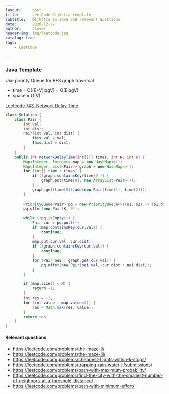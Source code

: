 ```yaml
---
layout:     post
title:      LeetCode Dijkstra template
subtitle:   Dijkstra in Java and relevant questions
date:       2020-12-27
author:     Clover
header-img: img/leetcode.jpg
catalog: true
tags:
    - LeetCode

---
```


### Java Template
Use priority Queue for BFS graph traversal

- time = O((E+V)logV) = O(ElogV)
- space = O(V)

[Leetcode 743. Network Delay Time](https://leetcode.com/problems/network-delay-time/)
```java
class Solution {
    class Pair {
        int val;
        int dist;
        Pair(int val, int dist) {
            this.val = val;
            this.dist = dist;
        }
    }
    public int networkDelayTime(int[][] times, int N, int K) {
        Map<Integer, Integer> map = new HashMap<>();
        Map<Integer, List<Pair>> graph = new HashMap<>();
        for (int[] time : times) {
            if (!graph.containsKey(time[0])) {
                graph.put(time[0], new ArrayList<Pair>());
            }
            graph.get(time[0]).add(new Pair(time[1], time[2]));
        }
        
        PriorityQueue<Pair> pq = new PriorityQueue<>((o1, o2) -> (o1.dist - o2.dist));
        pq.offer(new Pair(K, 0));
        
        while (!pq.isEmpty()) {
            Pair cur = pq.poll();
            if (map.containsKey(cur.val)) {
                continue;
            }
            map.put(cur.val, cur.dist);
            if (!graph.containsKey(cur.val)) {
                continue;
            }
            for (Pair nei : graph.get(cur.val)) {
                pq.offer(new Pair(nei.val, cur.dist + nei.dist));
            }
        }
        
        if (map.size() < N) {
            return -1;
        }
        int res = -1;
        for (int value : map.values()) {
            res = Math.max(res, value);
        }
        return res;
    }
}

```

#### Relevant questions

* https://leetcode.com/problems/the-maze-ii/
* https://leetcode.com/problems/the-maze-iii/
* https://leetcode.com/problems/cheapest-flights-within-k-stops/
* https://leetcode.com/problems/trapping-rain-water-ii/submissions/
* https://leetcode.com/problems/path-with-maximum-probability/
* https://leetcode.com/problems/find-the-city-with-the-smallest-number-of-neighbors-at-a-threshold-distance/
* https://leetcode.com/problems/path-with-minimum-effort/
